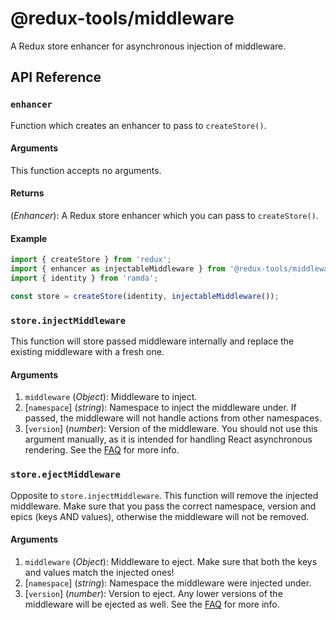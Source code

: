 # @redux-tools/middleware

A Redux store enhancer for asynchronous injection of middleware.

## API Reference

### `enhancer`

Function which creates an enhancer to pass to `createStore()`.

#### Arguments

This function accepts no arguments.

#### Returns

(_Enhancer_): A Redux store enhancer which you can pass to `createStore()`.

#### Example

```js
import { createStore } from 'redux';
import { enhancer as injectableMiddleware } from '@redux-tools/middleware';
import { identity } from 'ramda';

const store = createStore(identity, injectableMiddleware());
```

### `store.injectMiddleware`

This function will store passed middleware internally and replace the existing middleware with a fresh one.

#### Arguments

1. `middleware` (_Object_): Middleware to inject.
2. [`namespace`] \(_string_): Namespace to inject the middleware under. If passed, the middleware will not handle actions from other namespaces.
3. [`version`] \(_number_): Version of the middleware. You should not use this argument manually, as it is intended for handling React asynchronous rendering. See the [FAQ](../../FAQ.md) for more info.

### `store.ejectMiddleware`

Opposite to `store.injectMiddleware`. This function will remove the injected middleware. Make sure that you pass the correct namespace, version and epics (keys AND values), otherwise the middleware will not be removed.

#### Arguments

1. `middleware` (_Object_): Middleware to eject. Make sure that both the keys and values match the injected ones!
2. [`namespace`] \(_string_): Namespace the middleware were injected under.
3. [`version`] \(_number_): Version to eject. Any lower versions of the middleware will be ejected as well. See the [FAQ](../../FAQ.md) for more info.
